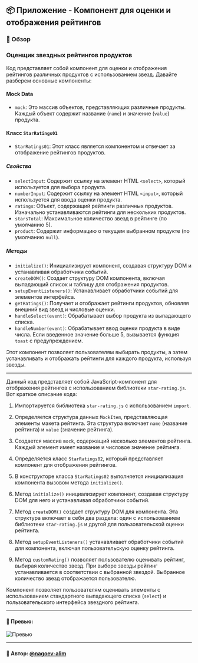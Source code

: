 ## 📦 Приложение - Компонент для оценки и отображения рейтингов

### 🚀 Обзор
### Оценщик звездных рейтингов продуктов

Код представляет собой компонент для оценки и отображения рейтингов различных продуктов с использованием звезд. Давайте разберем основные компоненты:

#### Mock Data
- `mock`: Это массив объектов, представляющих различные продукты. Каждый объект содержит название (`name`) и значение (`value`) продукта.

#### Класс `StarRatings01`
- `StarRatings01`: Этот класс является компонентом и отвечает за отображение рейтингов продуктов.

##### Свойства
- `selectInput`: Содержит ссылку на элемент HTML `<select>`, который используется для выбора продукта.
- `numberInput`: Содержит ссылку на элемент HTML `<input>`, который используется для ввода оценки продукта.
- `ratings`: Объект, содержащий рейтинги различных продуктов. Изначально устанавливаются рейтинги для нескольких продуктов.
- `starsTotal`: Максимальное количество звезд в рейтинге (по умолчанию 5).
- `product`: Содержит информацию о текущем выбранном продукте (по умолчанию `null`).

##### Методы
- `initialize()`: Инициализирует компонент, создавая структуру DOM и устанавливая обработчики событий.
- `createDOM()`: Создает структуру DOM компонента, включая выпадающий список и таблицу для отображения продуктов.
- `setupEventListeners()`: Устанавливает обработчики событий для элементов интерфейса.
- `getRatings()`: Получает и отображает рейтинги продуктов, обновляя внешний вид звезд и числовые оценки.
- `handleSelect(event)`: Обрабатывает выбор продукта из выпадающего списка.
- `handleNumber(event)`: Обрабатывает ввод оценки продукта в виде числа. Если введенное значение больше 5, вызывается функция `toast` с предупреждением.

Этот компонент позволяет пользователям выбирать продукты, а затем устанавливать и отображать рейтинги для каждого продукта, используя звезды.

---

Данный код представляет собой JavaScript-компонент для отображения рейтингов с использованием библиотеки `star-rating.js`. Вот краткое описание кода:

1. Импортируется библиотека `star-rating.js` с использованием `import`.

2. Определяется структура данных `MockItem`, представляющая элементы макета рейтинга. Эта структура включает `name` (название рейтинга) и `value` (значение рейтинга).

3. Создается массив `mock`, содержащий несколько элементов рейтинга. Каждый элемент имеет название и числовое значение рейтинга.

4. Определяется класс `StarRatings02`, который представляет компонент для отображения рейтингов.

5. В конструкторе класса `StarRatings02` выполняется инициализация компонента вызовом метода `initialize()`.

6. Метод `initialize()` инициализирует компонент, создавая структуру DOM для него и устанавливая обработчики событий.

7. Метод `createDOM()` создает структуру DOM для компонента. Эта структура включает в себя два раздела: один с использованием библиотеки `star-rating.js` и другой для пользовательской оценки рейтинга.

8. Метод `setupEventListeners()` устанавливает обработчики событий для компонента, включая пользовательскую оценку рейтинга.

9. Метод `customRating()` позволяет пользователю оценивать рейтинг, выбирая количество звезд. При выборе звезды рейтинг устанавливается в соответствии с выбранной звездой. Выбранное количество звезд отображается пользователю.

Компонент позволяет пользователям оценивать элементы с использованием стандартного выпадающего списка (`select`) и пользовательского интерфейса звездного рейтинга.

---

#### 🌄 Превью:

![Превью](https://lh3.googleusercontent.com/drive-viewer/AITFw-y5lTaT6J57iEHXD_OpdCDiFflxlCSPLxqyznpX-XtSSQpUfd3iUHVTzebR70CV8q0ZIFmIMPIUu8MhKCK59GQ8blBttA=s1600)


-----

#### 🙌 Автор: [@nagoev-alim](https://github.com/nagoev-alim)

